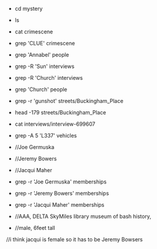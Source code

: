 * cd mystery
* ls
* cat crimescene


* grep 'CLUE' crimescene
* grep 'Annabel' people
* grep -R 'Sun' interviews
* grep -R 'Church' interviews
* grep 'Church' people
* grep -r 'gunshot' streets/Buckingham_Place
* head -179 streets/Buckingham_Place
* cat interviews/interview-699607
* grep -A 5 'L337' vehicles


* //Joe Germuska
* //Jeremy Bowers
* //Jacqui Maher

* grep -r 'Joe Germuska' memberships
* grep -r 'Jeremy Bowers' memberships
* grep -r 'Jacqui Maher' memberships



* //AAA, DELTA SkyMiles library museum of bash history,
* //male, 6feet tall

//i think jacqui is female so it has to be Jeremy Bowsers
